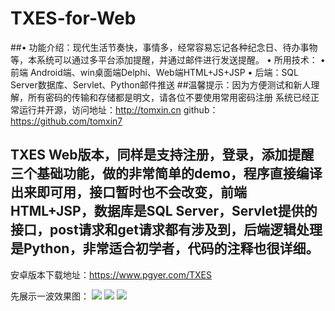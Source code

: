 # TXES-for-Web
##•	功能介绍：现代生活节奏快，事情多，经常容易忘记各种纪念日、待办事物等，本系统可以通过多平台添加提醒，并通过邮件进行发送提醒。
•	所用技术：
•	前端 Android端、win桌面端Delphi、Web端HTML+JS+JSP
•	后端：SQL Server数据库、Servlet、Python邮件推送
##温馨提示：因为方便测试和新人理解，所有密码的传输和存储都是明文，请各位不要使用常用密码注册
系统已经正常运行并开源，访问地址：http://tomxin.cn 
						  github：https://github.com/tomxin7

## TXES Web版本，同样是支持注册，登录，添加提醒三个基础功能，做的非常简单的demo，程序直接编译出来即可用，接口暂时也不会改变，前端HTML+JSP，数据库是SQL Server，Servlet提供的接口，post请求和get请求都有涉及到，后端逻辑处理是Python，非常适合初学者，代码的注释也很详细。 ##
安卓版本下载地址：https://www.pgyer.com/TXES

先展示一波效果图：
![](http://i.imgur.com/l2vxxzY.png)
![](http://i.imgur.com/O0MeGQB.png)
![](http://i.imgur.com/dout6cD.png)
